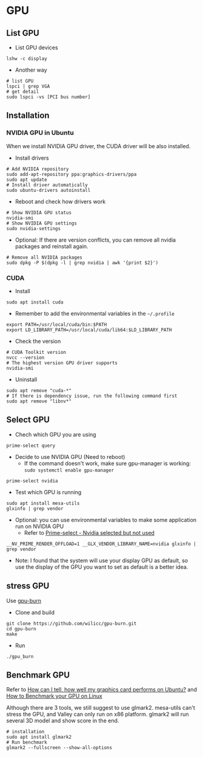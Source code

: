 # GPU

## List GPU

* List GPU devices

```shell
lshw -c display
```

* Another way

```shell
# list GPU
lspci | grep VGA
# get detail
sudo lspci -vs [PCI bus number]
```

## Installation

### NVIDIA GPU in Ubuntu

When we install NVIDIA GPU driver, the CUDA driver will be also installed.

* Install drivers

```shell
# Add NVIDIA repository
sudo add-apt-repository ppa:graphics-drivers/ppa
sudo apt update
# Install driver automatically
sudo ubuntu-drivers autoinstall
```

* Reboot and check how drivers work

```shell
# Show NVIDIA GPU status
nvidia-smi
# Show NVIDIA GPU settings
sudo nvidia-settings
```

* Optional: If there are version conflicts, you can remove all nvidia packages and reinstall again.

```shell
# Remove all NVIDIA packages
sudo dpkg -P $(dpkg -l | grep nvidia | awk '{print $2}')
```

### CUDA

* Install

```shell
sudo apt install cuda
```

* Remember to add the environmental variables in the `~/.profile`

```shell
export PATH=/usr/local/cuda/bin:$PATH
export LD_LIBRARY_PATH=/usr/local/cuda/lib64:$LD_LIBRARY_PATH
```

* Check the version

```shell
# CUDA Toolkit version
nvcc --version
# The highest version GPU driver supports
nvidia-smi
```

* Uninstall

```shell
sudo apt remove "cuda-*"
# If there is dependency issue, run the following command first
sudo apt remove "libnv*"
```

## Select GPU

* Chech which GPU you are using

```shell
prime-select query
```

* Decide to use NVIDIA GPU (Need to reboot)
  * If the command doesn't work, make sure gpu-manager is working: `sudo systemctl enable gpu-manager`

```shell
prime-select nvidia
```

* Test which GPU is running

```shell
sudo apt install mesa-utils
glxinfo | grep vendor
```

* Optional: you can use environmental variables to make some application run on NVIDIA GPU
  * Refer to [Prime-select - Nvidia selected but not used](https://forums.developer.nvidia.com/t/prime-select-nvidia-selected-but-not-used/121108/4)

```shell
__NV_PRIME_RENDER_OFFLOAD=1 __GLX_VENDOR_LIBRARY_NAME=nvidia glxinfo | grep vendor
```

* Note: I found that the system will use your display GPU as default, so use the display of the GPU you want to set as default is a better idea.

## stress GPU

Use [gpu-burn](https://github.com/wilicc/gpu-burn)

* Clone and build

```shell
git clone https://github.com/wilicc/gpu-burn.git
cd gpu-burn
make
```

* Run

```shell
./gpu_burn
```

## Benchmark GPU

Refer to [How can I tell, how well my graphics card performs on Ubuntu?](https://askubuntu.com/questions/1046812/how-can-i-tell-how-well-my-graphics-card-performs-on-ubuntu) and [How to Benchmark your GPU on Linux](https://www.howtoforge.com/tutorial/linux-gpu-benchmark/)

Although there are 3 tools, we still suggest to use glmark2.
mesa-utils can't stress the GPU, and Valley can only run on x86 platform.
glmark2 will run several 3D model and show score in the end.

```shell
# installation
sudo apt install glmark2
# Run benchmark
glmark2 --fullscreen --show-all-options
```
